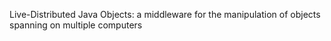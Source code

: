 Live-Distributed Java Objects: a middleware for the manipulation of objects spanning on multiple computers
